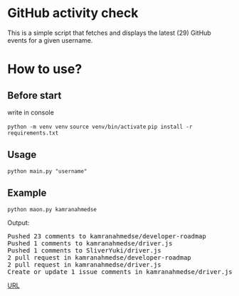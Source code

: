 <h1>GitHub activity check</h1>
<p>This is a simple script that fetches and displays the latest (29) GitHub events for a given username.</p>
<h1>How to use?</h1>
<h2>Before start</h2>
<p>write in console</p>
<code>python -m venv venv</code>
<code>source venv/bin/activate</code>
<code>pip install -r requirements.txt</code>
<h2>Usage</h2>
<code>python main.py "username" </code>
<h2>Example</h2>
<code>python maon.py kamranahmedse</code>
<p>Output:</p>
<pre>Pushed 23 comments to kamranahmedse/developer-roadmap
Pushed 1 comments to kamranahmedse/driver.js
Pushed 1 comments to SliverYuki/driver.js
2 pull request in kamranahmedse/developer-roadmap
2 pull request in kamranahmedse/driver.js
Create or update 1 issue comments in kamranahmedse/driver.js</pre>

<a href=https://roadmap.sh/projects/github-user-activity>URL</a>
